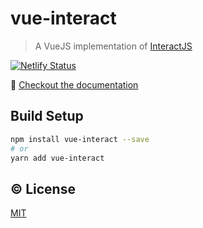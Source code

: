 # vue-interact

> A VueJS implementation of [InteractJS](http://interactjs.io)

[![Netlify Status](https://api.netlify.com/api/v1/badges/0d134e46-98be-4533-a02f-fbf9e0358879/deploy-status)](https://app.netlify.com/sites/vue-interact/deploys)

:book: [Checkout the documentation](https://vue-interact.netlify.app/)

## Build Setup

```bash
npm install vue-interact --save
# or
yarn add vue-interact
```

## ©️ License

[MIT](http://opensource.org/licenses/MIT)
